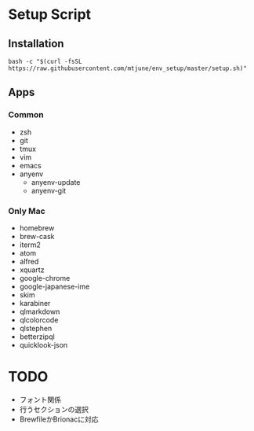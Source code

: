 # Setup Script

## Installation

```
bash -c "$(curl -fsSL https://raw.githubusercontent.com/mtjune/env_setup/master/setup.sh)"
```




## Apps

### Common

* zsh
* git
* tmux
* vim
* emacs
* anyenv
  - anyenv-update
  - anyenv-git

### Only Mac

* homebrew
* brew-cask
* iterm2
* atom
* alfred
* xquartz
* google-chrome
* google-japanese-ime
* skim
* karabiner
* qlmarkdown
* qlcolorcode
* qlstephen
* betterzipql
* quicklook-json


# TODO

* フォント関係
* 行うセクションの選択
* BrewfileかBrionacに対応
